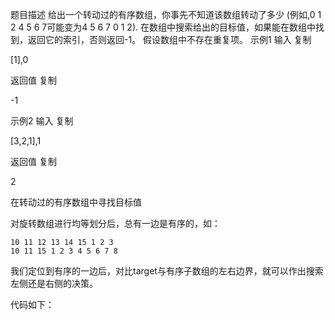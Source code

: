 题目描述
给出一个转动过的有序数组，你事先不知道该数组转动了多少
(例如,0 1 2 4 5 6 7可能变为4 5 6 7 0 1 2).
在数组中搜索给出的目标值，如果能在数组中找到，返回它的索引，否则返回-1。
假设数组中不存在重复项。
示例1
输入
复制

[1],0

返回值
复制

-1

示例2
输入
复制

[3,2,1],1

返回值
复制

2

在转动过的有序数组中寻找目标值

对旋转数组进行均等划分后，总有一边是有序的，如：

    10 11 12 13 14 15 1 2 3
    10 11 15 1 2 3 4 5 6 7 8 

我们定位到有序的一边后，对比target与有序子数组的左右边界，就可以作出搜索左侧还是右侧的决策。

代码如下：